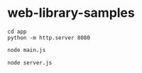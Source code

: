 # web-library-samples


```
cd app
python -m http.server 8080
```

```sh
node main.js
```

```
node server.js
```
